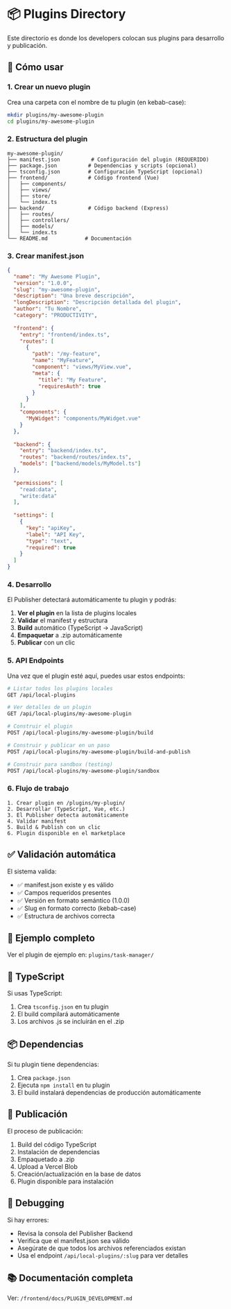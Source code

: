 # 📦 Plugins Directory

Este directorio es donde los developers colocan sus plugins para desarrollo y publicación.

## 🚀 Cómo usar

### 1. Crear un nuevo plugin

Crea una carpeta con el nombre de tu plugin (en kebab-case):

```bash
mkdir plugins/my-awesome-plugin
cd plugins/my-awesome-plugin
```

### 2. Estructura del plugin

```
my-awesome-plugin/
├── manifest.json          # Configuración del plugin (REQUERIDO)
├── package.json          # Dependencias y scripts (opcional)
├── tsconfig.json         # Configuración TypeScript (opcional)
├── frontend/             # Código frontend (Vue)
│   ├── components/
│   ├── views/
│   ├── store/
│   └── index.ts
├── backend/              # Código backend (Express)
│   ├── routes/
│   ├── controllers/
│   ├── models/
│   └── index.ts
└── README.md            # Documentación
```

### 3. Crear manifest.json

```json
{
  "name": "My Awesome Plugin",
  "version": "1.0.0",
  "slug": "my-awesome-plugin",
  "description": "Una breve descripción",
  "longDescription": "Descripción detallada del plugin",
  "author": "Tu Nombre",
  "category": "PRODUCTIVITY",
  
  "frontend": {
    "entry": "frontend/index.ts",
    "routes": [
      {
        "path": "/my-feature",
        "name": "MyFeature",
        "component": "views/MyView.vue",
        "meta": {
          "title": "My Feature",
          "requiresAuth": true
        }
      }
    ],
    "components": {
      "MyWidget": "components/MyWidget.vue"
    }
  },
  
  "backend": {
    "entry": "backend/index.ts",
    "routes": "backend/routes/index.ts",
    "models": ["backend/models/MyModel.ts"]
  },
  
  "permissions": [
    "read:data",
    "write:data"
  ],
  
  "settings": [
    {
      "key": "apiKey",
      "label": "API Key",
      "type": "text",
      "required": true
    }
  ]
}
```

### 4. Desarrollo

El Publisher detectará automáticamente tu plugin y podrás:

1. **Ver el plugin** en la lista de plugins locales
2. **Validar** el manifest y estructura
3. **Build** automático (TypeScript → JavaScript)
4. **Empaquetar** a .zip automáticamente
5. **Publicar** con un clic

### 5. API Endpoints

Una vez que el plugin esté aquí, puedes usar estos endpoints:

```bash
# Listar todos los plugins locales
GET /api/local-plugins

# Ver detalles de un plugin
GET /api/local-plugins/my-awesome-plugin

# Construir el plugin
POST /api/local-plugins/my-awesome-plugin/build

# Construir y publicar en un paso
POST /api/local-plugins/my-awesome-plugin/build-and-publish

# Construir para sandbox (testing)
POST /api/local-plugins/my-awesome-plugin/sandbox
```

### 6. Flujo de trabajo

```
1. Crear plugin en /plugins/my-plugin/
2. Desarrollar (TypeScript, Vue, etc.)
3. El Publisher detecta automáticamente
4. Validar manifest
5. Build & Publish con un clic
6. Plugin disponible en el marketplace
```

## ✅ Validación automática

El sistema valida:

- ✅ manifest.json existe y es válido
- ✅ Campos requeridos presentes
- ✅ Versión en formato semántico (1.0.0)
- ✅ Slug en formato correcto (kebab-case)
- ✅ Estructura de archivos correcta

## 📝 Ejemplo completo

Ver el plugin de ejemplo en: `plugins/task-manager/`

## 🔧 TypeScript

Si usas TypeScript:

1. Crea `tsconfig.json` en tu plugin
2. El build compilará automáticamente
3. Los archivos .js se incluirán en el .zip

## 📦 Dependencias

Si tu plugin tiene dependencias:

1. Crea `package.json`
2. Ejecuta `npm install` en tu plugin
3. El build instalará dependencias de producción automáticamente

## 🚀 Publicación

El proceso de publicación:

1. Build del código TypeScript
2. Instalación de dependencias
3. Empaquetado a .zip
4. Upload a Vercel Blob
5. Creación/actualización en la base de datos
6. Plugin disponible para instalación

## 🐛 Debugging

Si hay errores:

- Revisa la consola del Publisher Backend
- Verifica que el manifest.json sea válido
- Asegúrate de que todos los archivos referenciados existan
- Usa el endpoint `/api/local-plugins/:slug` para ver detalles

## 📚 Documentación completa

Ver: `/frontend/docs/PLUGIN_DEVELOPMENT.md`




